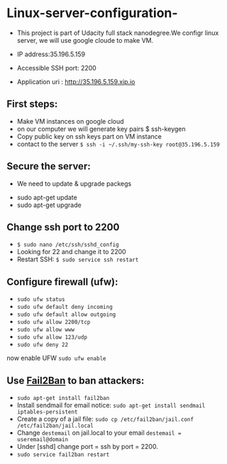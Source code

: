 # Linux-server-configuration-
* This project is part of Udacity full stack nanodegree.We configr linux server, we will use google cloude to make VM.

* IP address:35.196.5.159 
* Accessible SSH port: 2200
* Application uri : http://35.196.5.159.xip.io

## First steps:
* Make VM instances on google cloud
* on our computer we will generate key pairs $ ssh-keygen 
* Copy public key on ssh keys part on VM instance
* contact to the server `$ ssh -i ~/.ssh/my-ssh-key root@35.196.5.159`

## Secure the server:
- We need to update & upgrade packegs 
* sudo apt-get update 
* sudo apt-get upgrade

## Change ssh port to 2200
* `$ sudo nano /etc/ssh/sshd_config`
* Looking for 22 and change it to 2200
* Restart SSH: `$ sudo service ssh restart`

## Configure firewall (ufw):
* `sudo ufw status`
* `sudo ufw default deny incoming`
* `sudo ufw default allow outgoing`
* `sudo ufw allow 2200/tcp`
* `sudo ufw allow www`
* `sudo ufw allow 123/udp`
* `sudo ufw deny 22`

now enable UFW `sudo ufw enable`

## Use [Fail2Ban](http://www.fail2ban.org/wiki/index.php/Main_Page) to ban attackers:
* `sudo apt-get install fail2ban`
* Install sendmail for email notice: `sudo apt-get install sendmail iptables-persistent`
* Create a copy of a jail file: `sudo cp /etc/fail2ban/jail.conf /etc/fail2ban/jail.local`
* Change `destemail` on jail.local to your email `destemail = useremail@domain`
* Under [sshd] change port = ssh by port = 2200.
* `sudo service fail2ban restart`


